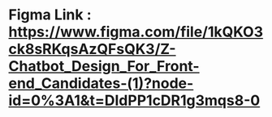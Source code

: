 # Figma Link : https://www.figma.com/file/1kQKO3ck8sRKqsAzQFsQK3/Z-Chatbot_Design_For_Front-end_Candidates-(1)?node-id=0%3A1&t=DIdPP1cDR1g3mqs8-0
